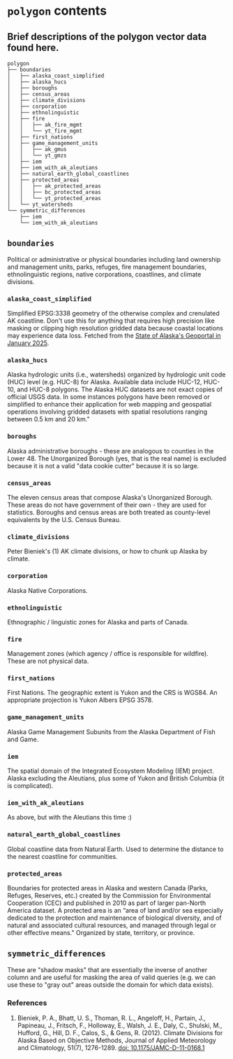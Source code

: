# `polygon` contents

## Brief descriptions of the polygon vector data found here.

```
polygon
├── boundaries
│   ├── alaska_coast_simplified
│   ├── alaska_hucs
│   ├── boroughs
│   ├── census_areas
│   ├── climate_divisions
│   ├── corporation
│   ├── ethnolinguistic
│   ├── fire
│   │   ├── ak_fire_mgmt
│   │   └── yt_fire_mgmt
│   ├── first_nations
│   ├── game_management_units
│   │   ├── ak_gmus
│   │   └── yt_gmzs
│   ├── iem
│   ├── iem_with_ak_aleutians
│   ├── natural_earth_global_coastlines
│   ├── protected_areas
│   │   ├── ak_protected_areas
│   │   ├── bc_protected_areas
│   │   └── yt_protected_areas
│   └── yt_watersheds
└── symmetric_differences
    ├── iem
    └── iem_with_ak_aleutians
```

## `boundaries`

Political or administrative or physical boundaries including land ownership and management units, parks, refuges, fire management boundaries, ethnolinguistic regions, native corporations, coastlines, and climate divisions.

### `alaska_coast_simplified`

Simplified EPSG:3338 geometry of the otherwise complex and crenulated AK coastline. Don't use this for anything that requires high precision like masking or clipping high resolution gridded data because coastal locations may experience data loss. Fetched from the [State of Alaska's Geoportal in January 2025](https://gis.data.alaska.gov/maps/SOA-DNR::alaska-coastline/about).

### `alaska_hucs`

Alaska hydrologic units (i.e., watersheds) organized by hydrologic unit code (HUC) level (e.g. HUC-8) for Alaska. Available data include HUC-12, HUC-10, and HUC-8 polygons. The Alaska HUC datasets are not exact copies of official USGS data. In some instances polygons have been removed or simplified to enhance their application for web mapping and geospatial operations involving gridded datasets with spatial resolutions ranging between 0.5 km and 20 km."

### `boroughs`

Alaska administrative boroughs - these are analogous to counties in the Lower 48. The Unorganized Borough (yes, that is the real name) is excluded because it is not a valid "data cookie cutter" because it is so large.

### `census_areas`

The eleven census areas that compose Alaska's Unorganized Borough. These areas do not have government of their own - they are used for statistics. Boroughs and census areas are both treated as county-level equivalents by the U.S. Census Bureau.

### `climate_divisions`

Peter Bieniek's (1) AK climate divisions, or how to chunk up Alaska by climate.

### `corporation`

Alaska Native Corporations.

### `ethnolinguistic`

Ethnographic / linguistic zones for Alaska and parts of Canada.

### `fire`

Management zones (which agency / office is responsible for wildfire). These are not physical data.

### `first_nations`

First Nations. The geographic extent is Yukon and the CRS is WGS84. An appropriate projection is Yukon Albers EPSG 3578.

### `game_management_units`

Alaska Game Management Subunits from the Alaska Department of Fish and Game.

### `iem`

The spatial domain of the Integrated Ecosystem Modeling (IEM) project. Alaska excluding the Aleutians, plus some of Yukon and British Columbia (it is complicated).

### `iem_with_ak_aleutians`

As above, but with the Aleutians this time :)

### `natural_earth_global_coastlines`

Global coastline data from Natural Earth. Used to determine the distance to the nearest coastline for communities.

### `protected_areas`

Boundaries for protected areas in Alaska and western Canada (Parks, Refuges, Reserves, etc.) created by the Commission for Environmental Cooperation (CEC) and published in 2010 as part of larger pan-North America dataset. A protected area is an “area of land and/or sea especially dedicated to the protection and maintenance of biological diversity, and of natural and associated cultural resources, and managed through legal or other effective means." Organized by state, territory, or province.

## `symmetric_differences`

These are "shadow masks" that are essentially the inverse of another column and are useful for masking the area of valid queries (e.g. we can use these to "gray out" areas outside the domain for which data exists).

### References

1.  Bieniek, P. A., Bhatt, U. S., Thoman, R. L., Angeloff, H., Partain, J., Papineau, J., Fritsch, F., Holloway, E., Walsh, J. E., Daly, C., Shulski, M., Hufford, G., Hill, D. F., Calos, S., & Gens, R. (2012). Climate Divisions for Alaska Based on Objective Methods, Journal of Applied Meteorology and Climatology, 51(7), 1276-1289. [doi: 10.1175/JAMC-D-11-0168.1](https://www.doi.org/10.1175/JAMC-D-11-0168.1)
